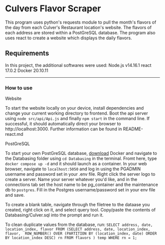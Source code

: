 
# Culvers Flavor Scraper

This program uses python's requests module to pull the month's flavors of the day from each Culver's Restaurant location's website. The flavors of each address are stored within a PostGreSQL database. The program also uses react to create a website which displays the daily flavors.


## Requirements

In this project, the additional softwares were used:
Node.js v14.16.1
react 17.0.2
Docker 20.10.11

***

### How to use

Website

To start the website locally on your device, install dependencies and change your current working directory to frontend. Boot the api server using `node src/api/Api.js` and finally `npm start` in the command line. If successful, it should automatically direct your browser to http://localhost:3000. Further information can be found in README-react.md


PostGreSQL

To start your own PostGreSQL database, [download][1] Docker and navigate to the Databasing folder using `cd Databasing` in the terminal. Fromt here, type `docker compose up -d` and it should launch as a container. In your web browser, navigate to `localhost:5050` and log in using the PGADMIN username and password set in your .env file. Right click the server logo to create a server. Name your server whatever you'd like, and in the connections tab set the host name to be pg_container and the maintenance db to `postgres`. Fill in the Postgres username/password set in your env file and save. 

To create a blank table, navigate through the filetree to the dataase you created, right click on it, and select query tool. Copy/paste the contents of Databasing/Culver.sql into the prompt and run it.

<!-- To start your own PostGreSQL database, [download][1] Docker and navigate to the Databasing folder using `/cd Databasing` in terminal. From there, type `docker build -t culvers-db ./` If successful, `docker images -a` should list culvers-db as an image. We can run the container by typing `docker run -d --name culvers-db-container -p 5432:5432 culvers-db` -->

<!-- To create your own local database, [download][1] PGAdmin and create your own database using the schema:
    `
    <!-- CREATE TABLE IF NOT EXISTS public."New_flavors"
    (
        "Address" text COLLATE pg_catalog."default" NOT NULL,
        "Date" date,
        "Location Index" integer NOT NULL,
        "Location Name" text COLLATE pg_catalog."default" NOT NULL,
        "Flavor" text COLLATE pg_catalog."default" NOT NULL
    )` --> 

<!-- [1]: <https://www.postgresql.org/download/> "download" -->

[1]: <https://www.docker.com/products/docker-desktop>

To clean duplicate values from the database, run:
`
	SELECT address, date, location_index, flavor FROM
	(SELECT address, date, location_index, flavor, 
	ROW_NUMBER() OVER
	(PARTITION BY (location_index, date) ORDER BY location_index DESC) rn
	FROM flavors
	) temp WHERE rn = 1;
`
